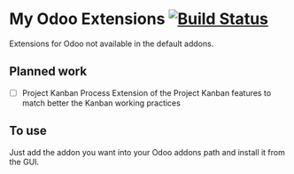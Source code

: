# My Odoo Extensions [![Build Status](https://travis-ci.org/Jamkasz/jo-odoo-addons.svg)](https://travis-ci.org/Jamkasz/jo-odoo-addons)
Extensions for Odoo not available in the default addons.

## Planned work
 - [ ] Project Kanban Process
        Extension of the Project Kanban features to match better the Kanban working practices

## To use
Just add the addon you want into your Odoo addons path and install it
from the GUI.
